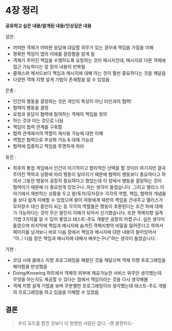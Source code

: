 # 4장 정리

**공유하고 싶은 내용/알게된 내용/인상깊은 내용**

성은:

- 어떠한 객체가 어떠한 응답에 대답할 의무가 있는 경우에 책임을 가짐을 이해
- 명확한 책임이 앱의 미래를 결정함을 알게 됨
- 객체가 주어진 책임을 수행하도록 요청하는 것이 메시지인데, 메시지로 다른 객체에 접근 가능하다는 앞 장의 내용이 반복됨
- 클래스와 메서드보다 책임과 메시지에 대해 아는 것이 훨씬 중요하다는 것을 깨달음
- 다양한 객체 지향 설계 기법이 존재함을 알 수 있었음

은총 :

- 인간의 행동을 결정하는 것은 개인의 특성이 아닌 타인과의 협력!
- 협력이 행동을 결정
- 요청과 응답이 협력에 참여하는 객체의 책임을 정의
- 하는 것과 아는 것으로 나뉨
- 책임이 협력 관계를 구축함
- 협력 관계에서의 역할이 재사용 가능에 대한 이해
- 역할은 협력으로 추상화 가능 & 대체 가능성
- 협력에 집중하고 책임을 투명하게 하라

유진 :

- 최후의 통첩 게임에서 인간이 이기적이고 합리적인 선택을 할 것이라 여기지만 결국 주어진 맥락과 상황에 따라 행동이 달라지기 때문에
  협력이 행동보다 중요하다고 하여서 그동안 행동이 굉장히 중요하다고 했었는데 이 장에서 행동을 결정하는 것이 협력이기 때문에
  더 중요한게 있었구나..하는 생각이 들었습니다. 그리고 앨리스 이야기에서 재판하는 상황을 두고 왕/토끼/모자장수 각각의 역할, 책임, 협력의 개념들을
  보다 쉽게 이해할 수 있었으며 왕이 여왕에게 재판의 책임을 건네주고 앨리스가 모자장수 대신 증인이 되는 등 각각의 역할들은 행동이 호환된다는
  조건 하에 대체가 가능하다는 것이 무슨 말인지 이해가 되어서 신기했습니다. 또한 객체지향 설계 기법 3가지를 알 수 있어 좋았고
  테스트-주도 개발은 굉장히 어렵구나..싶은 생각이 들었으며 마지막에 책임과 메시지에 숨겨진 객체지향의 비밀을 알려준다고 하여서 페이지를 넘겨보니
  바로 다음 장에서 책임과 메시지에 대한 내용이 들어있어서 "아..! 다음 장은 책임과 메시지에 대해서 배우는구나"하는 생각이 들었습니다.

가현 :

- 코딩 시에 클래스 지향 프로그래밍을 해왔던 것을 깨달으며 객체 지향 프로그래밍을 해야함을 반성했음
- Doing/Knowing 파트에서 객체의 외부에 제공가능한 서비스 위주만 생각했는데 무엇을 아는지도 제공할 수 있다는 점에서 책임이라는 것을 다시 생각해봄
- 객체 지향 설계 기법을 보며 무분별한 프로그래밍이라 생각했는데 테스트-주도 개발의 프로그래밍을 하고 있음을 이해할 수 있었음

## 결론

> 우리 모두를 합친 것보다 더 현명한 사람은 없다. -캔 블랜차드-

